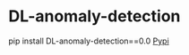 # DL-anomaly-detection

pip install DL-anomaly-detection==0.0   [Pypi](https://pypi.org/project/DL-anomaly-detection/0.0/)

